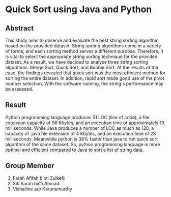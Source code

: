# Quick Sort using Java and Python

## Abstract
This study aims to observe and evaluate the best string sorting algorithm based on the provided dataset. String sorting algorithms come in a variety of forms, and each sorting method serves a different purpose. Therefore, it is vital to select the appropriate string sorting technique for the provided dataset. As a result, we have decided to analyse three string sorting algorithms: Merge Sort, Quick Sort, and Bubble Sort. At the results of the case, the findings revealed that quick sort was the most efficient method for sorting the entire dataset. In addition, rapid sort made good use of the pivot number selection. With the software running, the string's performance may be assessed.

## Result
Python programming language produces 51 LOC (line of code), a file extension capacity of 98 Kbytes, and an execution time of approximately 19 milliseconds. While Java produces a number of LOC as much as 120, a capacity of .java file extension of 4 Kbytes, and an execution time of 28 milliseconds. Meanwhile python is 38% faster than java to run quick sort algorithm of the same dataset. So, python programming language is more optimal and efficient compared to Java to sort a list of string data.

## Group Member
1. Farah Afifah binti Zulkefli 
2. Siti Sarah binti Ahmad 
3. Vishalline a/p Karunamurthy
